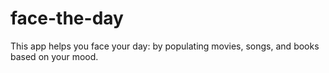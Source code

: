 # face-the-day
This app helps you face your day: by populating movies, songs, and books based on your mood.
